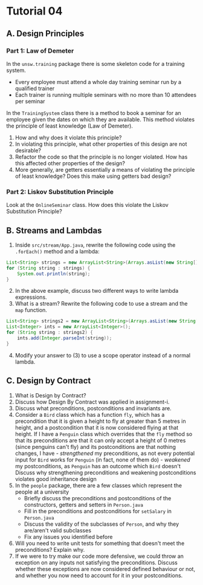 # Tutorial 04
## A. Design Principles
### Part 1: Law of Demeter
In the `unsw.training` package there is some skeleton code for a training system.

- Every employee must attend a whole day training seminar run by a qualified trainer
- Each trainer is running multiple seminars with no more than 10 attendees per seminar

In the `TrainingSystem` class there is a method to book a seminar for an employee given the dates on which they are available. This method violates the principle of least knowledge (Law of Demeter).

1. How and why does it violate this principle?
2. In violating this principle, what other properties of this design are not desirable?
3. Refactor the code so that the principle is no longer violated. How has this affected other properties of the design?
4. More generally, are getters essentially a means of violating the principle of least knowledge? Does this make using getters bad design?

### Part 2: Liskov Substitution Principle
Look at the `OnlineSeminar` class. How does this violate the Liskov Substitution Principle?

## B. Streams and Lambdas
1. Inside `src/stream/App.java`, rewrite the following code using the `.forEach()` method and a lambda:
```java
List<String> strings = new ArrayList<String>(Arrays.asList(new String[] {"1", "2", "3", "4", "5"}));
for (String string : strings) {
    System.out.println(string);
}
```
2. In the above example, discuss two different ways to write lambda expressions.
3. What is a stream? Rewrite the following code to use a stream and the `map` function.
```java
List<String> strings2 = new ArrayList<String>(Arrays.asList(new String[] {"1", "2", "3", "4", "5"}));
List<Integer> ints = new ArrayList<Integer>();
for (String string : strings2) {
    ints.add(Integer.parseInt(string));
}
```
4. Modify your answer to (3) to use a scope operator instead of a normal lambda.

## C. Design by Contract
1. What is Design by Contract?
2. Discuss how Design By Contract was applied in assignment-i.
3. Discuss what preconditions, postconditions and invariants are.
4. Consider a `Bird` class which has a function `fly`, which has a precondition that it is given a height to fly at greater than 5 metres in height, and a postcondition that it is now considered flying at that height. If I have a `Penguin` class which overrides that the `fly` method so that its preconditions are that it can only accept a height of 0 metres (since penguins can't fly) and its postconditions are that nothing changes, I have - _strengthened_ my preconditions, as not every potential input for `Bird` works for `Penguin` (in fact, none of them do) - _weakened_ my postconditions, as `Penguin` has an outcome which `Bird` doesn't
   Discuss why strengthening preconditions and weakening postconditions violates good inheritance design
5. In the `people` package, there are a few classes which represent the people at a university
   - Briefly discuss the preconditions and postconditions of the constructors, getters and setters in `Person.java`
   - Fill in the preconditions and postconditions for `setSalary` in `Person.java`
   - Discuss the validity of the subclasses of `Person`, and why they are/aren't valid subclasses
   - Fix any issues you identified before
6. Will you need to write unit tests for something that doesn't meet the preconditions? Explain why.
7. If we were to try make our code more defensive, we could throw an exception on any inputs not satisfying the preconditions. Discuss whether these exceptions are now considered defined behaviour or not, and whether you now need to account for it in your postconditions.
